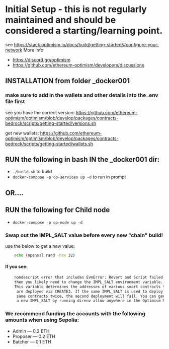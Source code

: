 # Initial Setup - this is not regularly maintained and should be considered a starting/learning point.
  see https://stack.optimism.io/docs/build/getting-started/#configure-your-network
   More info:
  - https://discord.gg/optimism
  - https://github.com/ethereum-optimism/developers/discussions
## INSTALLATION from folder _docker001

### make sure to add in the wallets and other details into the .env file first

see you have the correct version:
https://github.com/ethereum-optimism/optimism/blob/develop/packages/contracts-bedrock/scripts/getting-started/versions.sh

get new wallets:
https://github.com/ethereum-optimism/optimism/blob/develop/packages/contracts-bedrock/scripts/getting-started/wallets.sh


## RUN the following in bash IN the _docker001 dir:
- `./build.sh`  to build
- `docker-compose -p op-services up -d` to run in prompt
## OR....
## RUN the following for Child node
- `docker-compose -p op-node up -d`


### Swap out the IMPL_SALT value before every new "chain" build!
use the below to get a new value:
``` bash
    echo (openssl rand -hex 32)
```
#### If you see:
``` bash
    nondescript error that includes EvmError: Revert and Script failed \
    then you likely need to change the IMPL_SALT environment variable. \
    This variable determines the addresses of various smart contracts that \
     are deployed via CREATE2. If the same IMPL_SALT is used to deploy the \
     same contracts twice, the second deployment will fail. You can generate \
     a new IMPL_SALT by running direnv allow anywhere in the Optimism Monorepo.
```


### We recommend funding the accounts with the following amounts when using Sepolia:
- Admin — 0.2 ETH
- Proposer — 0.2 ETH
- Batcher — 0.1 ETH
